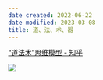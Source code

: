 ```yaml
---
date created: 2022-06-22
date modified: 2023-03-08
title: 道、法、术、器
---
```


[“道法术”思维模型 - 知乎](https://zhuanlan.zhihu.com/p/281934400)

![](https://img2.oldwinter.top/Pasted%20image%2020220814035154.png)

